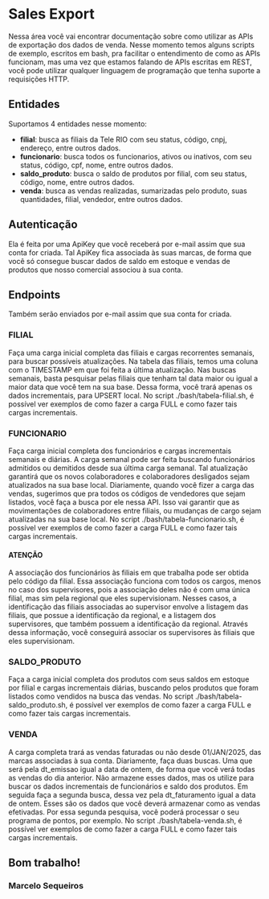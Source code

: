 # Sales Export

Nessa área você vai encontrar documentação sobre como utilizar as APIs de exportação dos dados de venda. Nesse momento temos alguns scripts de exemplo, escritos em bash, pra facilitar o entendimento de como as APIs funcionam, mas uma vez que estamos falando de APIs escritas em REST, você pode utilizar qualquer linguagem de programação que tenha suporte a requisições HTTP.

## Entidades

Suportamos 4 entidades nesse momento:
- **filial**: busca as filiais da Tele RIO com seu status, código, cnpj, endereço, entre outros dados.
- **funcionario**: busca todos os funcionarios, ativos ou inativos, com seu status, código, cpf, nome, entre outros dados.
- **saldo_produto**: busca o saldo de produtos por filial, com seu status, código, nome, entre outros dados.
- **venda**: busca as vendas realizadas, sumarizadas pelo produto, suas quantidades, filial, vendedor, entre outros dados.


## Autenticação
Ela é feita por uma ApiKey que você receberá por e-mail assim que sua conta for criada. Tal ApiKey fica associada às suas marcas, de forma que você só consegue buscar dados de saldo em estoque e vendas de produtos que nosso comercial associou à sua conta.

## Endpoints
Também serão enviados por e-mail assim que sua conta for criada.


### FILIAL
Faça uma carga inicial completa das filiais e cargas recorrentes semanais, para buscar possíveis atualizações. Na tabela das filiais, temos uma coluna com o TIMESTAMP em que foi feita a última atualização. Nas buscas semanais, basta pesquisar pelas filiais que tenham tal data maior ou igual a maior data que você tem na sua base. Dessa forma, você trará apenas os dados incrementais, para UPSERT local. No script ./bash/tabela-filial.sh, é possível ver exemplos de como fazer a carga FULL e como fazer tais cargas incrementais.

### FUNCIONARIO
Faça carga inicial completa dos funcionários e cargas incrementais semanais e diárias. A carga semanal pode ser feita buscando funcionários admitidos ou demitidos desde sua última carga semanal. Tal atualização garantirá que os novos colaboradores e colaboradores desligados sejam atualizados na sua base local. Diariamente, quando você fizer a carga das vendas, sugerimos que pra todos os códigos de vendedores que sejam listados, você faça a busca por ele nessa API. Isso vai garantir que as movimentações de colaboradores entre filiais, ou mudanças de cargo sejam atualizadas na sua base local. No script ./bash/tabela-funcionario.sh, é possível ver exemplos de como fazer a carga FULL e como fazer tais cargas incrementais.

#### ATENÇÃO
A associação dos funcionários às filiais em que trabalha pode ser obtida pelo código da filial. Essa associação funciona com todos os cargos, menos no caso dos supervisores, pois a associação deles não é com uma única filial, mas sim pela regional que eles supervisionam. Nesses casos, a identificação das filiais associadas ao supervisor envolve a listagem das filiais, que possue a identificação da regional, e a listagem dos supervisores, que também possuem a identificação da regional. Através dessa informação, você conseguirá associar os supervisores às filiais que eles supervisionam.

### SALDO_PRODUTO
Faça a carga inicial completa dos produtos com seus saldos em estoque por filial e cargas incrementais diárias, buscando pelos produtos que foram listados como vendidos na busca das vendas. No script ./bash/tabela-saldo_produto.sh, é possível ver exemplos de como fazer a carga FULL e como fazer tais cargas incrementais.

### VENDA
A carga completa trará as vendas faturadas ou não desde 01/JAN/2025, das marcas associadas à sua conta. Diariamente, faça duas buscas. Uma que será pela dt_emissao igual a data de ontem, de forma que você verá todas as vendas do dia anterior. Não armazene esses dados, mas os utilize para buscar os dados incrementais de funcionários e saldo dos produtos. Em seguida faça a segunda busca, dessa vez pela dt_faturamento igual a data de ontem. Esses são os dados que você deverá armazenar como as vendas efetivadas. Por essa segunda pesquisa, você poderá processar o seu programa de pontos, por exemplo. No script ./bash/tabela-venda.sh, é possível ver exemplos de como fazer a carga FULL e como fazer tais cargas incrementais.



## Bom trabalho!
### Marcelo Sequeiros

